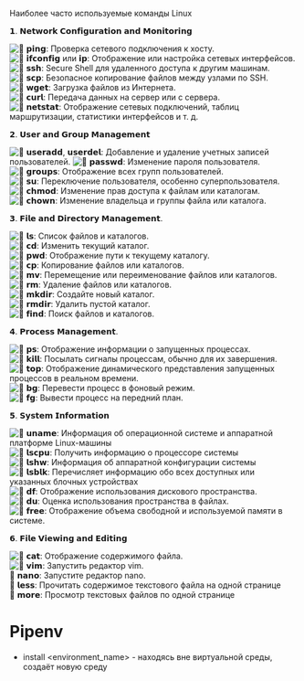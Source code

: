 Наиболее часто используемые команды Linux  
  
𝟭. 𝗡𝗲𝘁𝘄𝗼𝗿𝗸 𝗖𝗼𝗻𝗳𝗶𝗴𝘂𝗿𝗮𝘁𝗶𝗼𝗻 𝗮𝗻𝗱 𝗠𝗼𝗻𝗶𝘁𝗼𝗿𝗶𝗻𝗴  
  
![🔹](https://vk.com/emoji/e/f09f94b9_2x.png) 𝗽𝗶𝗻𝗴: Проверка сетевого подключения к хосту.  
![🔹](https://vk.com/emoji/e/f09f94b9_2x.png) 𝗶𝗳𝗰𝗼𝗻𝗳𝗶𝗴 или 𝗶𝗽: Отображение или настройка сетевых интерфейсов.  
![🔹](https://vk.com/emoji/e/f09f94b9_2x.png) 𝘀𝘀𝗵: Secure Shell для удаленного доступа к другим машинам.  
![🔹](https://vk.com/emoji/e/f09f94b9_2x.png) 𝘀𝗰𝗽: Безопасное копирование файлов между узлами по SSH.  
![🔹](https://vk.com/emoji/e/f09f94b9_2x.png) 𝘄𝗴𝗲𝘁: Загрузка файлов из Интернета.  
![🔹](https://vk.com/emoji/e/f09f94b9_2x.png) 𝗰𝘂𝗿𝗹: Передача данных на сервер или с сервера.  
![🔹](https://vk.com/emoji/e/f09f94b9_2x.png) 𝗻𝗲𝘁𝘀𝘁𝗮𝘁: Отображение сетевых подключений, таблиц маршрутизации, статистики интерфейсов и т. д.  
  
𝟮. 𝗨𝘀𝗲𝗿 𝗮𝗻𝗱 𝗚𝗿𝗼𝘂𝗽 𝗠𝗮𝗻𝗮𝗴𝗲𝗺𝗲𝗻𝘁  
  
![🔹](https://vk.com/emoji/e/f09f94b9_2x.png) 𝘂𝘀𝗲𝗿𝗮𝗱𝗱, 𝘂𝘀𝗲𝗿𝗱𝗲𝗹: Добавление и удаление учетных записей пользователей. 
![🔹](https://vk.com/emoji/e/f09f94b9_2x.png) 𝗽𝗮𝘀𝘀𝘄𝗱: Изменение пароля пользователя.  
![🔹](https://vk.com/emoji/e/f09f94b9_2x.png) 𝗴𝗿𝗼𝘂𝗽𝘀: Отображение всех групп пользователей.  
![🔹](https://vk.com/emoji/e/f09f94b9_2x.png) 𝘀𝘂: Переключение пользователя, особенно суперпользователя.  
![🔹](https://vk.com/emoji/e/f09f94b9_2x.png) 𝗰𝗵𝗺𝗼𝗱: Изменение прав доступа к файлам или каталогам.  
![🔹](https://vk.com/emoji/e/f09f94b9_2x.png) 𝗰𝗵𝗼𝘄𝗻: Изменение владельца и группы файла или каталога.  
  
𝟯. 𝗙𝗶𝗹𝗲 𝗮𝗻𝗱 𝗗𝗶𝗿𝗲𝗰𝘁𝗼𝗿𝘆 𝗠𝗮𝗻𝗮𝗴𝗲𝗺𝗲𝗻𝘁.  
  
![🔹](https://vk.com/emoji/e/f09f94b9_2x.png) 𝗹𝘀: Список файлов и каталогов.  
![🔹](https://vk.com/emoji/e/f09f94b9_2x.png) 𝗰𝗱: Изменить текущий каталог.  
![🔹](https://vk.com/emoji/e/f09f94b9_2x.png) 𝗽𝘄𝗱: Отображение пути к текущему каталогу.  
![🔹](https://vk.com/emoji/e/f09f94b9_2x.png) 𝗰𝗽: Копирование файлов или каталогов.  
![🔹](https://vk.com/emoji/e/f09f94b9_2x.png) 𝗺𝘃: Перемещение или переименование файлов или каталогов.  
![🔹](https://vk.com/emoji/e/f09f94b9_2x.png) 𝗿𝗺: Удаление файлов или каталогов.  
![🔹](https://vk.com/emoji/e/f09f94b9_2x.png) 𝗺𝗸𝗱𝗶𝗿: Создайте новый каталог.  
![🔹](https://vk.com/emoji/e/f09f94b9_2x.png) 𝗿𝗺𝗱𝗶𝗿: Удалить пустой каталог.  
![🔹](https://vk.com/emoji/e/f09f94b9_2x.png) 𝗳𝗶𝗻𝗱: Поиск файлов и каталогов.  
  
𝟰. 𝗣𝗿𝗼𝗰𝗲𝘀𝘀 𝗠𝗮𝗻𝗮𝗴𝗲𝗺𝗲𝗻𝘁.  
  
![🔹](https://vk.com/emoji/e/f09f94b9_2x.png) 𝗽𝘀: Отображение информации о запущенных процессах.  
![🔹](https://vk.com/emoji/e/f09f94b9_2x.png) 𝗸𝗶𝗹𝗹: Посылать сигналы процессам, обычно для их завершения.  
![🔹](https://vk.com/emoji/e/f09f94b9_2x.png) 𝘁𝗼𝗽: Отображение динамического представления запущенных процессов в реальном времени.  
![🔹](https://vk.com/emoji/e/f09f94b9_2x.png) 𝗯𝗴: Перевести процесс в фоновый режим.  
![🔹](https://vk.com/emoji/e/f09f94b9_2x.png) 𝗳𝗴: Вывести процесс на передний план.  
  
𝟱. 𝗦𝘆𝘀𝘁𝗲𝗺 𝗜𝗻𝗳𝗼𝗿𝗺𝗮𝘁𝗶𝗼𝗻  
  
![🔹](https://vk.com/emoji/e/f09f94b9_2x.png) 𝘂𝗻𝗮𝗺𝗲: Информация об операционной системе и аппаратной платформе Linux-машины  
![🔹](https://vk.com/emoji/e/f09f94b9_2x.png) 𝗹𝘀𝗰𝗽𝘂: Получить информацию о процессоре системы  
![🔹](https://vk.com/emoji/e/f09f94b9_2x.png) 𝗹𝘀𝗵𝘄: Информация об аппаратной конфигурации системы  
![🔹](https://vk.com/emoji/e/f09f94b9_2x.png) 𝗹𝘀𝗯𝗹𝗸: Перечисляет информацию обо всех доступных или указанных блочных устройствах  
![🔹](https://vk.com/emoji/e/f09f94b9_2x.png) 𝗱𝗳: Отображение использования дискового пространства.  
![🔹](https://vk.com/emoji/e/f09f94b9_2x.png) 𝗱𝘂: Оценка использования пространства в файлах.  
![🔹](https://vk.com/emoji/e/f09f94b9_2x.png) 𝗳𝗿𝗲𝗲: Отображение объема свободной и используемой памяти в системе.  
  
𝟲. 𝗙𝗶𝗹𝗲 𝗩𝗶𝗲𝘄𝗶𝗻𝗴 𝗮𝗻𝗱 𝗘𝗱𝗶𝘁𝗶𝗻𝗴  
  
![🔹](https://vk.com/emoji/e/f09f94b9_2x.png) 𝗰𝗮𝘁: Отображение содержимого файла.  
![🔹](https://vk.com/emoji/e/f09f94b9_2x.png) 𝘃𝗶𝗺: Запустить редактор vim.  
🔹 𝗻𝗮𝗻𝗼: Запустите редактор nano.  
🔹 𝗹𝗲𝘀𝘀: Прочитать содержимое текстового файла на одной странице  
🔹 𝗺𝗼𝗿𝗲: Просмотр текстовых файлов по одной странице


# Pipenv
- install <environment_name> - находясь вне виртуальной среды, создаёт новую среду
